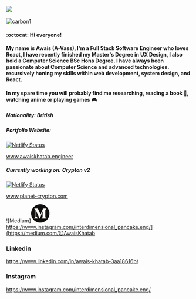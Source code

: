 <img src="https://github-readme-stats.vercel.app/api?username=AKhatabdev&show_icons=true&count_private=true" width="500" height="auto"/>

![carbon1](https://user-images.githubusercontent.com/42613988/159044315-721b4e30-ca8a-428a-bb33-58ef70d6c98f.png)

#### :octocat: Hi everyone!

#### My name is Awais (A-Vass), I'm a Full Stack Software Engineer who loves React, I have recently finished my Master's Degree in UX Design, I also hold a Computer Science BSc Hons Degree. I have always been passionate about Computer Science and advanced technologies. recursively honing my skills within web development, system design, and React.
#### In my spare time you will probably find me researching, reading a book 📖, watching anime or playing games 🎮 

##### Nationality: British

##### Portfolio Website:
[![Netlify Status](https://api.netlify.com/api/v1/badges/b2f76165-aae8-467a-ad77-69516ddfaea3/deploy-status)](https://app.netlify.com/sites/awais-khatab-personal-website/deploys)

www.awaiskhatab.engineer

##### Currently working on: Crypton v2
[![Netlify Status](https://api.netlify.com/api/v1/badges/07fbf196-e79b-4774-8af1-0dfe89eb3d60/deploy-status)](https://app.netlify.com/sites/cryptonx/deploys)

www.planet-crypton.com

![Medium]<img src="/images/Medium.png" width="50" height="auto"/>
https://www.instagram.com/interdimensional_pancake.eng/](https://medium.com/@AwaisKhatab
### Linkedin
https://www.linkedin.com/in/awais-khatab-3aa18616b/
### Instagram
https://www.instagram.com/interdimensional_pancake.eng/

<!--
**AKhatabdev/AKhatabdev** is a ✨ _special_ ✨ repository because its `README.md` (this file) appears on your GitHub profile.

Here are some ideas to get you started:

- 🔭 I’m currently working on ...
- 🌱 I’m currently learning ...
- 👯 I’m looking to collaborate on ...
- 🤔 I’m looking for help with ...
- 💬 Ask me about ...
- 📫 How to reach me: ...
- 😄 Pronouns: ...
- ⚡ Fun fact: ...
-->
